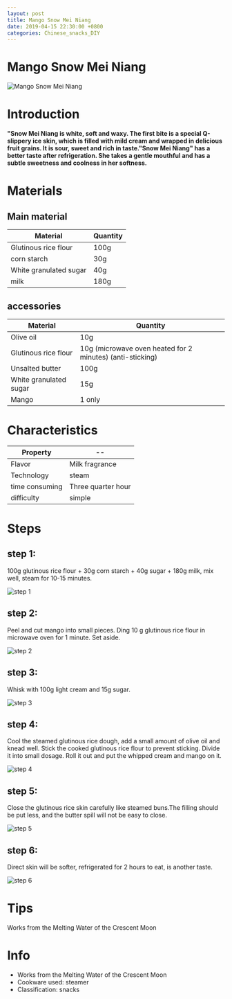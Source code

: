 ```yaml
---
layout: post
title: Mango Snow Mei Niang
date: 2019-04-15 22:30:00 +0800
categories: Chinese_snacks_DIY
---
```


# Mango Snow Mei Niang

![Mango Snow Mei Niang]({{site.baseurl}}/img/422871/422871.jpg)

# Introduction

**"Snow Mei Niang is white, soft and waxy. The first bite is a special Q-slippery ice skin, which is filled with mild cream and wrapped in delicious fruit grains. It is sour, sweet and rich in taste."Snow Mei Niang" has a better taste after refrigeration. She takes a gentle mouthful and has a subtle sweetness and coolness in her softness.**

# Materials


## Main material

Material|Quantity
--|--
Glutinous rice flour|100g
corn starch|30g
White granulated sugar|40g
milk|180g

## accessories

Material|Quantity
--|--
Olive oil|10g
Glutinous rice flour|10g (microwave oven heated for 2 minutes) (anti-sticking)
Unsalted butter|100g
White granulated sugar|15g
Mango|1 only

# Characteristics

Property|--
--|--
Flavor|Milk fragrance
Technology|steam
time consuming|Three quarter hour
difficulty|simple

# Steps

## step 1:

100g glutinous rice flour + 30g corn starch + 40g sugar + 180g milk, mix well, steam for 10-15 minutes.

![step 1]({{site.baseurl}}/img/422871/1.jpg)

## step 2:

Peel and cut mango into small pieces. Ding 10 g glutinous rice flour in microwave oven for 1 minute. Set aside.

![step 2]({{site.baseurl}}/img/422871/2.jpg)

## step 3:

Whisk with 100g light cream and 15g sugar.

![step 3]({{site.baseurl}}/img/422871/3.jpg)

## step 4:

Cool the steamed glutinous rice dough, add a small amount of olive oil and knead well. Stick the cooked glutinous rice flour to prevent sticking. Divide it into small dosage. Roll it out and put the whipped cream and mango on it.

![step 4]({{site.baseurl}}/img/422871/4.jpg)

## step 5:

Close the glutinous rice skin carefully like steamed buns.The filling should be put less, and the butter spill will not be easy to close.

![step 5]({{site.baseurl}}/img/422871/5.jpg)

## step 6:

Direct skin will be softer, refrigerated for 2 hours to eat, is another taste.

![step 6]({{site.baseurl}}/img/422871/6.jpg)

# Tips

Works from the Melting Water of the Crescent Moon

# Info

- Works from the Melting Water of the Crescent Moon
- Cookware used: steamer
- Classification: snacks